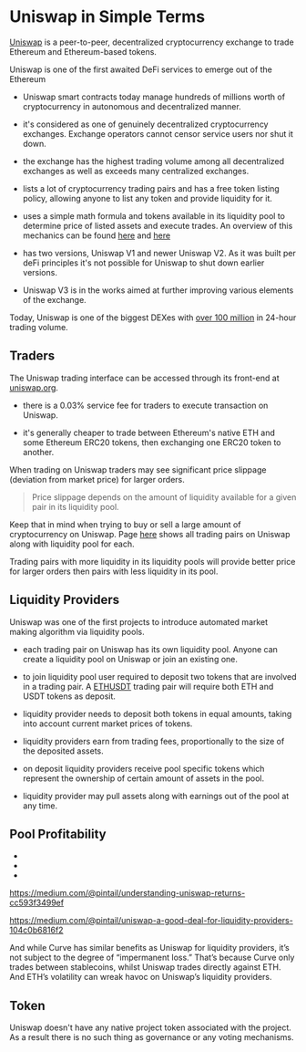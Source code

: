 # Uniswap in Simple Terms

[Uniswap](https://uniswap.info/home) is a peer-to-peer, decentralized cryptocurrency exchange to trade Ethereum and Ethereum-based tokens. 

Uniswap is one of the first awaited DeFi services to emerge out of the Ethereum

- Uniswap smart contracts today manage hundreds of millions worth of cryptocurrency in autonomous and decentralized manner.

- it's considered as one of genuinely decentralized cryptocurrency exchanges. Exchange operators cannot censor service users nor shut it down.

- the exchange has the highest trading volume among all decentralized exchanges as well as exceeds many centralized exchanges.
    
- lists a lot of cryptocurrency trading pairs and has a free token listing policy, allowing anyone to list any token and provide liquidity for it.

- uses a simple math formula and tokens available in its liquidity pool to determine price of listed assets and execute trades. An overview of this mechanics can be found [here](https://uniswap.org/docs/v2/protocol-overview/how-uniswap-works) and [here](https://uniswap.org/docs/v2/core-concepts/swaps/)

- has two versions, Uniswap V1 and newer Uniswap V2. As it was built per deFi principles it's not possible for Uniswap to shut down earlier versions. 

- Uniswap V3 is in the works aimed at further improving various elements of the exchange. 
    
Today, Uniswap is one of the biggest DEXes with [over 100 million](https://migrate.uniswap.info/home) in 24-hour trading volume.

## Traders

The Uniswap trading interface can be accessed through its front-end at [uniswap.org](https://app.uniswap.org/#/swap).

- there is a 0.03% service fee for traders to execute transaction on Uniswap.

- it's generally cheaper to trade between Ethereum's native ETH and some Ethereum ERC20 tokens, then exchanging one ERC20 token to another.

When trading on Uniswap traders may see significant price slippage (deviation from market price) for larger orders. 

> Price slippage depends on the amount of liquidity available for a given pair in its liquidity pool. 

Keep that in mind when trying to buy or sell a large amount of cryptocurrency on Uniswap. Page [here](https://uniswap.info/pairs) shows all trading pairs on Uniswap along with liquidity pool for each.

Trading pairs with more liquidity in its liquidity pools will provide better price for larger orders then pairs with less liquidity in its pool.

## Liquidity Providers

Uniswap was one of the first projects to introduce automated market making algorithm via liquidity pools.

- each trading pair on Uniswap has its own liquidity pool. Anyone can create a liquidity pool on Uniswap or join an existing one.

- to join liquidity pool user required to deposit two tokens that are involved in a trading pair. A [ETHUSDT](https://uniswap.info/pair/0x0d4a11d5eeaac28ec3f61d100daf4d40471f1852) trading pair will require both ETH and USDT tokens as deposit.

- liquidity provider needs to deposit both tokens in equal amounts, taking into account current market prices of tokens.

- liquidity providers earn from trading fees, proportionally to the size of the deposited assets. 

- on deposit liquidity providers receive pool specific tokens which represent the ownership of certain amount of assets in the pool.

- liquidity provider may pull assets along with earnings out of the pool at any time.

## Pool Profitability

- 

- 

- 
https://medium.com/@pintail/understanding-uniswap-returns-cc593f3499ef

https://medium.com/@pintail/uniswap-a-good-deal-for-liquidity-providers-104c0b6816f2

And while Curve has similar benefits as Uniswap for liquidity providers, it’s not subject to the degree of “impermanent loss.” That’s because Curve only trades between stablecoins, whilst Uniswap trades directly against ETH. And ETH’s volatility can wreak havoc on Uniswap’s liquidity providers. 


## Token

Uniswap doesn't have any native project token associated with the project. As a result there is no such thing as governance or any voting mechanisms.
